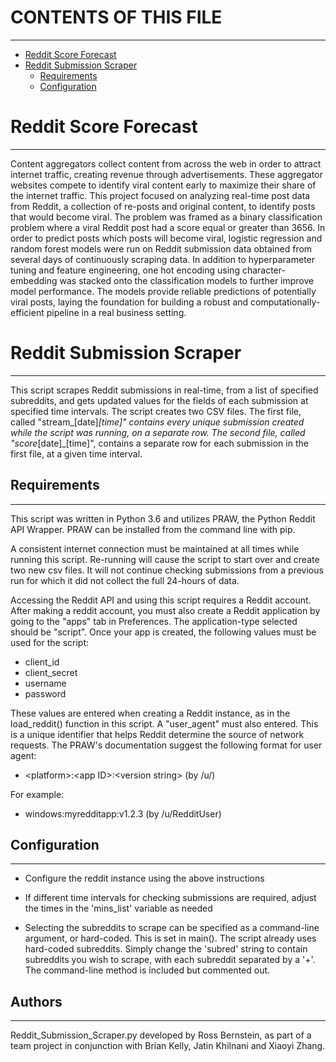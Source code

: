 # CONTENTS OF THIS FILE
---------------------
* [Reddit Score Forecast](#reddit-score-forecast)
* [Reddit Submission Scraper](#reddit-submission-scraper)
   * [Requirements](#requirements)
   * [Configuration](#configuration)
 
# Reddit Score Forecast
------------

Content aggregators collect content from across the web in order to attract internet traffic, creating revenue through advertisements. These aggregator websites compete to identify viral content early to maximize their share of the internet traffic. This project focused on analyzing real-time post data from Reddit, a collection of re-posts and original content, to identify posts that would become viral. The problem was framed as a binary classification problem where a viral Reddit post had a score equal or greater than 3656. In order to predict posts which posts will become viral, logistic regression and random forest models were run on Reddit submission data obtained from several days of continuously scraping data. In addition to hyperparameter tuning and feature engineering, one hot encoding using character-embedding was stacked onto the classification models to further improve model performance. The models provide reliable predictions of potentially viral posts, laying the foundation for building a robust and computationally-efficient pipeline in a real business setting.


# Reddit Submission Scraper
------------

This script scrapes Reddit submissions in real-time, from a list of specified subreddits, and gets updated
values for the fields of each submission at specified time intervals. The script creates two CSV files. 
The first file, called "stream_[date]_[time]" contains every unique submission created while the script was 
running, on a separate row. The second file, called "score_[date]_[time]", contains a separate row for each 
submission in the first file, at a given time interval.


## Requirements
------------

This script was written in Python 3.6 and utilizes PRAW, the Python Reddit API Wrapper. PRAW can be installed
from the command line with pip.

A consistent internet connection must be maintained at all times while running this script. Re-running will 
cause the script to start over and create two new csv files. It will not continue checking submissions from a 
previous run for which it did not collect the full 24-hours of data.

Accessing the Reddit API and using this script requires a Reddit account. After making a reddit account, you
must also create a Reddit application by going to the "apps" tab in Preferences. The application-type selected
should be "script". Once your app is created, the following values must be used for the script:

* client_id
* client_secret
* username
* password

These values are entered when creating a Reddit instance, as in the load_reddit() function in this script. 
A "user_agent" must also entered. This is a unique identifier that helps Reddit determine the source of network
requests. The PRAW's documentation suggest the following format for user agent:

* \<platform>:\<app ID>:\<version string> (by /u/<Reddit username>)

For example:

* windows:myredditapp:v1.2.3 (by /u/RedditUser)


## Configuration
-------------
 
 * Configure the reddit instance using the above instructions

 * If different time intervals for checking submissions are required, adjust the times in the 'mins_list' 
   variable as needed

 * Selecting the subreddits to scrape can be specified as a command-line argument, or hard-coded. This is 
   set in main(). The script already uses hard-coded subreddits. Simply change the 'subred' string to contain
   subreddits you wish to scrape, with each subreddit separated by a '+'. The command-line method is included
   but commented out. 


## Authors
-------

Reddit_Submission_Scraper.py developed by Ross Bernstein, as part of a team project in conjunction with
Brian Kelly, Jatin Khilnani and Xiaoyi Zhang.

